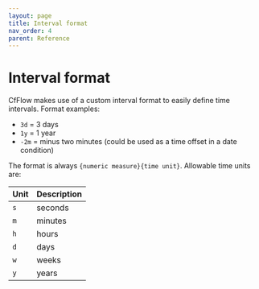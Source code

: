```yaml
---
layout: page
title: Interval format
nav_order: 4
parent: Reference
---
```


# Interval format

CfFlow makes use of a custom interval format to easily define time intervals. Format examples:

* `3d` = 3 days
* `1y` = 1 year
* `-2m` = minus two minutes (could be used as a time offset in a date condition)

The format is always `{numeric measure}{time unit}`. Allowable time units are:

| Unit | Description |
|-------|-------|
| `s` | seconds |
| `m` | minutes |
| `h` | hours |
| `d` | days |
| `w` | weeks |
| `y` | years |